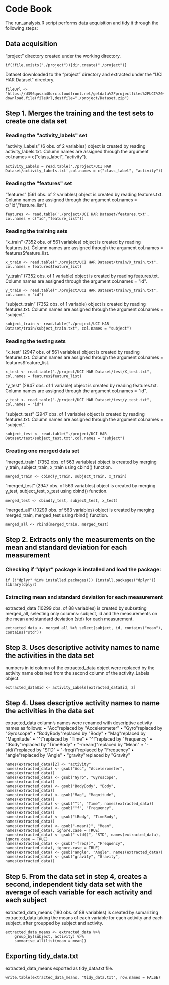 # Code Book

The run_analysis.R script performs data acquisition and tidy it through the following steps:

## Data acquisition 

“project” directory created under the working directory.
```
if(!file.exists("./project")){dir.create("./project")}
```
Dataset downloaded to the “project” directory and extracted under the “UCI HAR Dataset” directory.
```
fileUrl <- "https://d396qusza40orc.cloudfront.net/getdata%2Fprojectfiles%2FUCI%20HAR%20Dataset.zip"
download.file(fileUrl,destfile="./project/Dataset.zip")
```

## Step 1. Merges the training and the test sets to create one data set 

### Reading the "activity_labels" set
“activity_Labels” (6 obs. of 2 variables) object is created by reading activity_labels.txt. Column names are assigned through the argument col.names = c("class_label", "activity").
```
activity_Labels = read.table('./project/UCI HAR Dataset/activity_labels.txt',col.names = c("class_label", "activity"))
```
### Reading the "features" set
“features” (561 obs. of 2 variables) object is created by reading features.txt. Column names are assigned through the argument col.names = c("id","feature_list").
```
features <- read.table('./project/UCI HAR Dataset/features.txt', col.names = c("id","feature_list"))
```
### Reading the training sets
“x_train” (7352 obs. of 561 variables) object is created by reading features.txt. Column names are assigned through the argument col.names = features$feature_list.
```
x_train <- read.table("./project/UCI HAR Dataset/train/X_train.txt", col.names = features$feature_list)
```
“y_train” (7352 obs. of 1 variable) object is created by reading features.txt. Column names are assigned through the argument col.names = "id".
```
y_train <- read.table("./project/UCI HAR Dataset/train/y_train.txt", col.names = "id")
```
“subject_train” (7352 obs. of 1 variable) object is created by reading features.txt. Column names are assigned through the argument col.names = "subject".
```
subject_train <- read.table("./project/UCI HAR Dataset/train/subject_train.txt", col.names = "subject")
```
### Reading the testing sets
“x_test” (2947 obs. of 561 variables) object is created by reading features.txt. Column names are assigned through the argument col.names = features$feature_list.
```
x_test <- read.table("./project/UCI HAR Dataset/test/X_test.txt", col.names = features$feature_list)
```
“y_test” (2947 obs. of 1 variable) object is created by reading features.txt. Column names are assigned through the argument col.names = "id".
```
y_test <- read.table("./project/UCI HAR Dataset/test/y_test.txt", col.names = "id")
```
“subject_test” (2947 obs. of 1 variable) object is created by reading features.txt. Column names are assigned through the argument col.names = "subject".
```
subject_test <- read.table("./project/UCI HAR Dataset/test/subject_test.txt",col.names = "subject")
```
### Creating one merged data set
“merged_train” (7352 obs. of 563 variables) object is created by merging y_train, subject_train, x_train using cbind() function.
```
merged_train <- cbind(y_train, subject_train, x_train)
```
“merged_test” (2947 obs. of 563 variables) object is created by merging y_test, subject_test, x_test using cbind() function.
```
merged_test <- cbind(y_test, subject_test, x_test)
```
“merged_all” (10299 obs. of 563 variables) object is created by merging merged_train, merged_test using rbind() function.
```
merged_all <- rbind(merged_train, merged_test)
```

## Step 2. Extracts only the measurements on the mean and standard deviation for each measurement

### Checking if “dplyr” package is installed and load the package:
```
if (!"dplyr" %in% installed.packages()) {install.packages("dplyr")}
library(dplyr)
```

### Extracting mean and standard deviation for each measurement
extracted_data (10299 obs. of  88 variables) is created by subsetting merged_all, selecting only columns: subject, id and the measurements on the mean and standard deviation (std) for each measurement.
```
extracted_data <- merged_all %>% select(subject, id, contains("mean"), contains("std"))
```

## Step 3. Uses descriptive activity names to name the activities in the data set

numbers in id column of the extracted_data object were replaced by the activity name obtained from the second column of the activity_Labels object.
```
extracted_data$id <- activity_Labels[extracted_data$id, 2]
```

## Step 4. Uses descriptive activity names to name the activities in the data set

extracted_data column’s names were renamed with descriptive activity names as follows:
•	"Acc"replaced by "Accelerometer"
•	"Gyro"replaced by "Gyroscope"
•	"BodyBody"replaced by "Body"
•	"Mag"replaced by "Magnitude"
•	"^t"replaced by "Time"
•	"^f"replaced by "Frequency"
•	"tBody"replaced by "TimeBody"
•	"-mean()"replaced by "Mean"
•	"-std()"replaced by "STD"
•	"-freq()"replaced by "Frequency"
•	"angle"replaced by "Angle"
•	"gravity"replaced by "Gravity"

```
names(extracted_data)[2] <- "activity"
names(extracted_data) <- gsub("Acc", "Accelerometer", names(extracted_data))
names(extracted_data) <- gsub("Gyro", "Gyroscope", names(extracted_data))
names(extracted_data) <- gsub("BodyBody", "Body", names(extracted_data))
names(extracted_data) <- gsub("Mag", "Magnitude", names(extracted_data))
names(extracted_data) <- gsub("^t", "Time", names(extracted_data))
names(extracted_data) <- gsub("^f", "Frequency", names(extracted_data))
names(extracted_data) <- gsub("tBody", "TimeBody", names(extracted_data))
names(extracted_data) <- gsub("-mean()", "Mean", names(extracted_data), ignore.case = TRUE)
names(extracted_data) <- gsub("-std()", "STD", names(extracted_data), ignore.case = TRUE)
names(extracted_data) <- gsub("-freq()", "Frequency", names(extracted_data), ignore.case = TRUE)
names(extracted_data) <- gsub("angle", "Angle", names(extracted_data))
names(extracted_data) <- gsub("gravity", "Gravity", names(extracted_data))
```

## Step 5. From the data set in step 4, creates a second, independent tidy data set with the average of each variable for each activity and each subject

extracted_data_means (180 obs. of 88 variables) is created by sumarizing extracted_data taking the means of each variable for each activity and each subject, after groupped by subject and activity.
```
extracted_data_means <- extracted_data %>%
    group_by(subject, activity) %>%
    summarise_all(list(mean = mean))
```
## Exporting tidy_data.txt

extracted_data_means exported as tidy_data.txt file.
```
write.table(extracted_data_means, "tidy_data.txt", row.names = FALSE)
```
